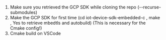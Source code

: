 1. Make sure you retrieved the GCP SDK while cloning the repo (--recurse-submodules)
2. Make the GCP SDK for first time (cd iot-device-sdk-embedded-c , make , Yes to retrieve mbedtls and autobuild) (This is necessary for the Cmake config!)
3. Cmake build on VSCode
